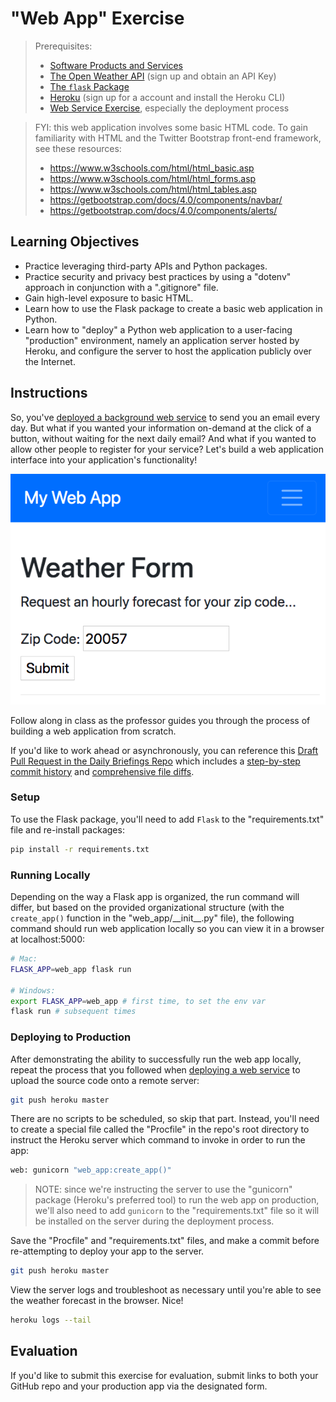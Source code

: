 # "Web App" Exercise

> Prerequisites:
>   + [Software Products and Services](/units/unit-9.md)
>   + [The Open Weather API](https://home.openweathermap.org/api_keys) (sign up and obtain an API Key)
>   + [The `flask` Package](/notes/python/packages/flask.md)
>   + [Heroku](/notes/clis/heroku.md) (sign up for a account and install the Heroku CLI)
>   + [Web Service Exercise](/exercises/web-service/README.md), especially the deployment process

> FYI: this web application involves some basic HTML code. To gain familiarity with HTML and the Twitter Bootstrap front-end framework, see these resources:
>   + https://www.w3schools.com/html/html_basic.asp
>   + https://www.w3schools.com/html/html_forms.asp
>   + https://www.w3schools.com/html/html_tables.asp
>   + https://getbootstrap.com/docs/4.0/components/navbar/
>   + https://getbootstrap.com/docs/4.0/components/alerts/

## Learning Objectives

  + Practice leveraging third-party APIs and Python packages.
  + Practice security and privacy best practices by using a "dotenv" approach in conjunction with a ".gitignore" file.
  + Gain high-level exposure to basic HTML.
  + Learn how to use the Flask package to create a basic web application in Python.
  + Learn how to "deploy" a Python web application to a user-facing "production" environment, namely an application server hosted by Heroku, and configure the server to host the application publicly over the Internet.

## Instructions

So, you've [deployed a background web service](/exercises/web-service/README.md) to send you an email every day. But what if you wanted your information on-demand at the click of a button, without waiting for the next daily email? And what if you wanted to allow other people to register for your service? Let's build a web application interface into your application's functionality!

![](../../img/exercises/web-app/weather-form.png)

Follow along in class as the professor guides you through the process of building a web application from scratch.

If you'd like to work ahead or asynchronously, you can reference this [Draft Pull Request in the Daily Briefings Repo](https://github.com/prof-rossetti/daily-briefings-py/pull/4) which includes a [step-by-step commit history](https://github.com/prof-rossetti/daily-briefings-py/pull/4/commits) and [comprehensive file diffs](https://github.com/prof-rossetti/daily-briefings-py/pull/4/files).


### Setup

To use the Flask package, you'll need to add `Flask` to the "requirements.txt" file and re-install packages:

```sh
pip install -r requirements.txt
```

### Running Locally

Depending on the way a Flask app is organized, the run command will differ, but based on the provided organizational structure (with the `create_app()` function in the "web_app/\_\_init__.py" file), the following command should run web application locally so you can view it in a browser at localhost:5000:

```sh
# Mac:
FLASK_APP=web_app flask run

# Windows:
export FLASK_APP=web_app # first time, to set the env var
flask run # subsequent times
```

### Deploying to Production

After demonstrating the ability to successfully run the web app locally, repeat the process that you followed when [deploying a web service](/exercises/web-service/deploying.md) to upload the source code onto a remote server:

```sh
git push heroku master
```

There are no scripts to be scheduled, so skip that part. Instead, you'll need to create a special file called the "Procfile" in the repo's root directory to instruct the Heroku server which command to invoke in order to run the app:

```sh
web: gunicorn "web_app:create_app()"
```

> NOTE: since we're instructing the server to use the "gunicorn" package (Heroku's preferred tool) to run the web app on production, we'll also need to add `gunicorn` to the "requirements.txt" file so it will be installed on the server during the deployment process.

Save the "Procfile" and "requirements.txt" files, and make a commit before re-attempting to deploy your app to the server.

```sh
git push heroku master
```

View the server logs and troubleshoot as necessary until you're able to see the weather forecast in the browser. Nice!

```sh
heroku logs --tail
```

## Evaluation

If you'd like to submit this exercise for evaluation, submit links to both your GitHub repo and your production app via the designated form.
